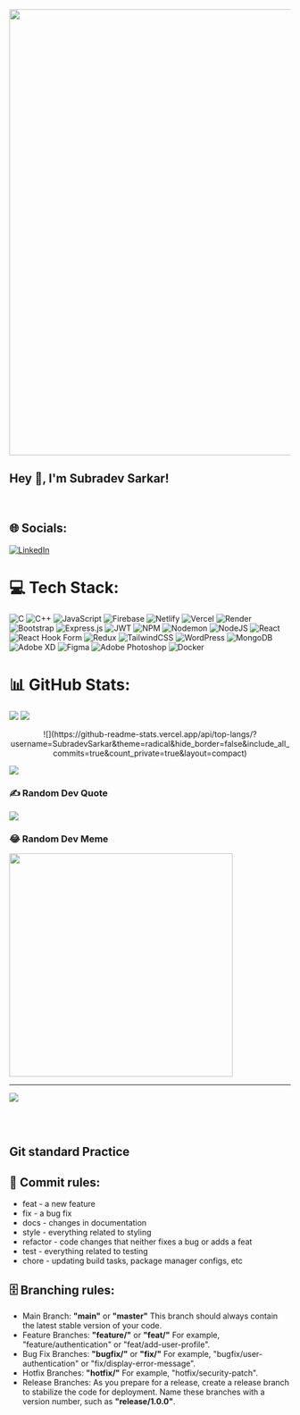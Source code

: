 <div align="center">
<img src="https://developers.giphy.com/branch/master/static/api-512d36c09662682717108a38bbb5c57d.gif" align="center" height="" width="799" />
</div>  
  
##                                                                                  Hey 👋, I'm Subradev Sarkar!  
  
<br />

## 🌐 Socials:
[![LinkedIn](https://img.shields.io/badge/LinkedIn-%230077B5.svg?logo=linkedin&logoColor=white)](https://linkedin.com/in/subradev-sarkar-317610165) 

# 💻 Tech Stack:
![C](https://img.shields.io/badge/c-%2300599C.svg?style=for-the-badge&logo=c&logoColor=white) ![C++](https://img.shields.io/badge/c++-%2300599C.svg?style=for-the-badge&logo=c%2B%2B&logoColor=white) ![JavaScript](https://img.shields.io/badge/javascript-%23323330.svg?style=for-the-badge&logo=javascript&logoColor=%23F7DF1E) ![Firebase](https://img.shields.io/badge/firebase-%23039BE5.svg?style=for-the-badge&logo=firebase) ![Netlify](https://img.shields.io/badge/netlify-%23000000.svg?style=for-the-badge&logo=netlify&logoColor=#00C7B7) ![Vercel](https://img.shields.io/badge/vercel-%23000000.svg?style=for-the-badge&logo=vercel&logoColor=white) ![Render](https://img.shields.io/badge/Render-%46E3B7.svg?style=for-the-badge&logo=render&logoColor=white) ![Bootstrap](https://img.shields.io/badge/bootstrap-%238511FA.svg?style=for-the-badge&logo=bootstrap&logoColor=white) ![Express.js](https://img.shields.io/badge/express.js-%23404d59.svg?style=for-the-badge&logo=express&logoColor=%2361DAFB) ![JWT](https://img.shields.io/badge/JWT-black?style=for-the-badge&logo=JSON%20web%20tokens) ![NPM](https://img.shields.io/badge/NPM-%23CB3837.svg?style=for-the-badge&logo=npm&logoColor=white) ![Nodemon](https://img.shields.io/badge/NODEMON-%23323330.svg?style=for-the-badge&logo=nodemon&logoColor=%BBDEAD) ![NodeJS](https://img.shields.io/badge/node.js-6DA55F?style=for-the-badge&logo=node.js&logoColor=white) ![React](https://img.shields.io/badge/react-%2320232a.svg?style=for-the-badge&logo=react&logoColor=%2361DAFB) ![React Hook Form](https://img.shields.io/badge/React%20Hook%20Form-%23EC5990.svg?style=for-the-badge&logo=reacthookform&logoColor=white) ![Redux](https://img.shields.io/badge/redux-%23593d88.svg?style=for-the-badge&logo=redux&logoColor=white) ![TailwindCSS](https://img.shields.io/badge/tailwindcss-%2338B2AC.svg?style=for-the-badge&logo=tailwind-css&logoColor=white) ![WordPress](https://img.shields.io/badge/WordPress-%23117AC9.svg?style=for-the-badge&logo=WordPress&logoColor=white) ![MongoDB](https://img.shields.io/badge/MongoDB-%234ea94b.svg?style=for-the-badge&logo=mongodb&logoColor=white) ![Adobe XD](https://img.shields.io/badge/Adobe%20XD-470137?style=for-the-badge&logo=Adobe%20XD&logoColor=#FF61F6) ![Figma](https://img.shields.io/badge/figma-%23F24E1E.svg?style=for-the-badge&logo=figma&logoColor=white) ![Adobe Photoshop](https://img.shields.io/badge/adobe%20photoshop-%2331A8FF.svg?style=for-the-badge&logo=adobe%20photoshop&logoColor=white) ![Docker](https://img.shields.io/badge/docker-%230db7ed.svg?style=for-the-badge&logo=docker&logoColor=white)
# 📊 GitHub Stats:
![](https://github-readme-stats.vercel.app/api?username=SubradevSarkar&theme=radical&hide_border=false&include_all_commits=true&count_private=true)
![](https://github-readme-streak-stats.herokuapp.com/?user=SubradevSarkar&theme=radical&hide_border=false)<br/>

<p style="text-align:center"> ![](https://github-readme-stats.vercel.app/api/top-langs/?username=SubradevSarkar&theme=radical&hide_border=false&include_all_commits=true&count_private=true&layout=compact)</p>

![](https://github-readme-stats.vercel.app/api/top-langs/?username=SubradevSarkar&theme=radical&hide_border=false&include_all_commits=true&count_private=true&layout=compact)<br/>



### ✍️ Random Dev Quote
![](https://quotes-github-readme.vercel.app/api?type=horizontal&theme=tokyonight)

### 😂 Random Dev Meme
<img src='https://randommeme-five.vercel.app/' style="height: 400px;"/>

---
[![](https://visitcount.itsvg.in/api?id=SubradevSarkar&icon=0&color=3)](https://visitcount.itsvg.in)

<br />

<br />

## Git standard Practice 
📑 Commit rules:
- 
  - feat - a new feature
  - fix - a bug fix
  - docs - changes in documentation
  - style - everything related to styling
  - refactor - code changes that neither fixes a bug or adds a feat
  - test - everything related to testing
  - chore - updating build tasks, package manager configs, etc

🗄 Branching rules:
- 
  - Main Branch: <b>"main"</b> or <b>"master"</b> This branch should always contain the latest stable version of your code.
  - Feature Branches: <b>"feature/"</b> or <b>"feat/"</b> For example, "feature/authentication" or "feat/add-user-profile".
  - Bug Fix Branches: <b>"bugfix/"</b> or <b>"fix/"</b>   For example, "bugfix/user-authentication" or "fix/display-error-message".
  - Hotfix Branches:  <b>"hotfix/"</b>  For example, "hotfix/security-patch".
  - Release Branches:  As you prepare for a release, create a release branch to stabilize the code for deployment. Name these branches with a version number, such as <b>"release/1.0.0"</b>.

<br/>  


<br />
